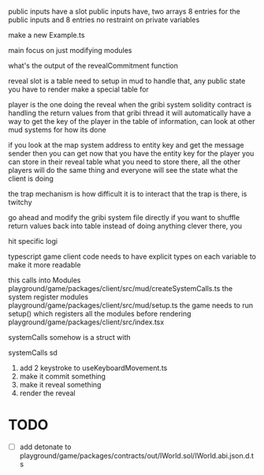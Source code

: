 public inputs have a slot 
public inputs have, two arrays 8 entries for the public inputs and 8 entries
no restraint on private variables 

make a new Example.ts 

main focus on just modifying modules

what's the output of the revealCommitment function

reveal slot is a table need to setup in mud to handle that, any public state you have to render make a special table for 

player is the one doing the reveal when the gribi system solidity contract is handling the return values from that gribi thread it will automatically have a way to get the key of the player in the table of information, can look at other mud systems for how its done

if you look at the map system address to entity key and get the message sender then you can get now that you have the entity key for the player you can store in their reveal table what you need to store there, all the other players will do the same thing and everyone will see the state what the client is doing 

the trap mechanism is how difficult it is to interact that the trap is there, is twitchy 

go ahead and modify the gribi system file directly if you want to shuffle return values back into table instead of doing anything clever there, you 

hit specific logi

typescript game client code needs to have explicit types on each variable to make it more readable


this calls into Modules
playground/game/packages/client/src/mud/createSystemCalls.ts
the system register modules
playground/game/packages/client/src/mud/setup.ts
the game needs to run setup() which registers all the modules before rendering 
playground/game/packages/client/src/index.tsx

systemCalls somehow is a struct with 

systemCalls sd

1. add 2 keystroke to useKeyboardMovement.ts
2. make it commit something
3. make it reveal something 
4. render the reveal 


# TODO

- [ ] add detonate to playground/game/packages/contracts/out/IWorld.sol/IWorld.abi.json.d.ts
